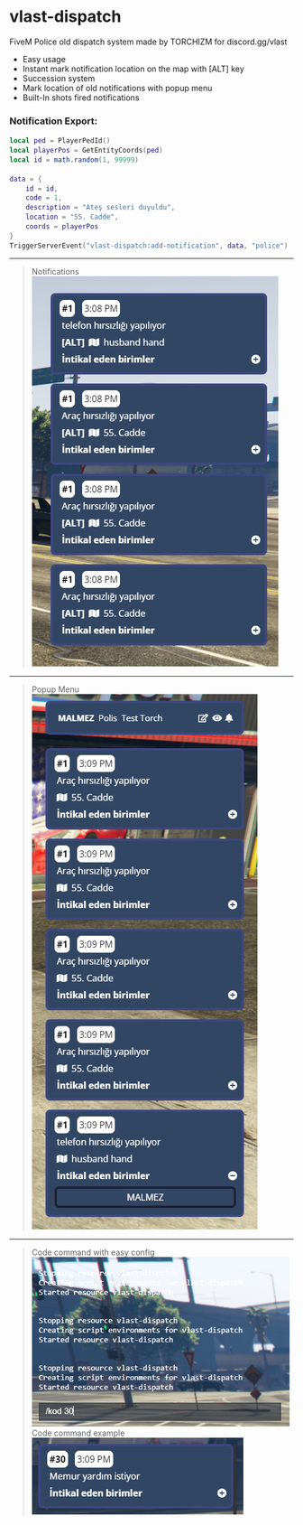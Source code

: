 # vlast-dispatch
FiveM Police old dispatch system made by TORCHIZM for discord.gg/vlast

* Easy usage
* Instant mark notification location on the map with [ALT] key
* Succession system
* Mark location of old notifications with popup menu 
* Built-In shots fired notifications

### Notification Export:

```lua
local ped = PlayerPedId()
local playerPos = GetEntityCoords(ped)
local id = math.random(1, 99999)

data = {
    id = id,
    code = 1,
    description = "Ateş sesleri duyuldu",
    location = "55. Cadde",
    coords = playerPos
}
TriggerServerEvent("vlast-dispatch:add-notification", data, "police")
```

-----
> Notifications
![Notifications](/readme/1.png)
-----
> Popup Menu
![Popup Menu](/readme/2.png)
-----
> Code command with easy config
![Code](/readme/kod-1.png)
> Code command example
![Example](/readme/kod-2.png)